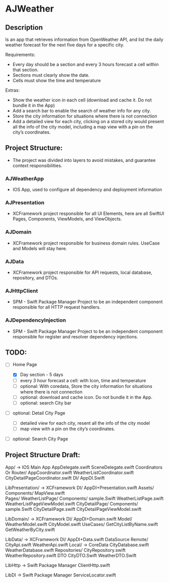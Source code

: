 # AJWeather

## Description

Is an app that retrieves information from OpenWeather API, and list
the daily weather forecast for the next five days for a specific city.

Requirements: 
 - Every day should be a section and every 3 hours forecast a cell within that
section.
 - Sections must clearly show the date.
 - Cells must show the time and temperature

Extras:
- Show the weather icon in each cell (download and cache it. Do not
bundle it in the App)
- Add a search bar to enable the search of weather info for any city.
- Store the city information for situations where there is not
connection
- Add a detailed view for each city, clicking on a stored city would
present all the info of the city model, including a map view with a
pin on the city’s coordinates. 

## Project Structure:
- The project was divided into layers to avoid mistakes, and guarantee context responsibilities.

### AJWeatherApp
- IOS App, used to configure all dependency and deployment information

### AJPresentation
- XCFramework project responsible for all UI Elements, here are all SwiftUI Pages, Components, ViewModels, and ViewObjects.

### AJDomain
- XCFramework project responsible for business domain rules. UseCase and Models will stay here.

### AJData
- XCFramework project responsible for  API requests, local database, repository, and DTOs.

### AJHttpClient
- SPM - Swift Package Manager Project to be an independent component responsible for all HTTP request handlers.
### AJDependencyInjection
- SPM - Swift Package Manager Project to be an independent component responsible for register and resolver dependency injections.

## TODO:

- [ ] Home Page
    - [X] Day section - 5 days
    - [ ] every 3 hour forecast a cell: with Icon, time and temperature
    - [ ] optional: With coredata, Store the city information for situations where there is not connection
    - [ ] optional: download and cache icon. Do not bundle it in the App.
    - [ ] optional: search City bar
    
- [ ] optional: Detail City Page
    - [ ] detailed view for each city, resent all the info of the city model
    - [ ] map view with a pin on the city’s coordinates. 
    
- [ ] optional: Search City Page
  

## Project Structure Draft:

App/ -> IOS Main App
    AppDelegate.swift
    SceneDelegate.swift
    Coordinators Or Router/
        AppCoordinator.swift
        WeatherListCoordinator.swift
        CityDetailPageCoordinator.swift
    DI/
        AppDI.Swift
  
LibPresentation/ -> XCFramework
    DI/
        AppDI+Presentation.swift
    Assets/
    Components/
        MapView.swift      
    Pages/
        WeatherListPage/
            Components/
                sample.Swift
            WeatherListPage.swift
            WeatherListPageViewModel.swift
        CityDetailPage/
            Components/
                sample.Swift
            CityDetailPage.swift
            CityDetailPageViewModel.swift    

LibDomain/ -> XCFramework
    DI/
        AppDI+Domain.swift
    Model/
        WeatherModel.swift
        CityModel.swift
    UseCases/
        GetCityListByName.swift
        GetWeatherByCity.swift

LibData/ -> XCFramework
    DI/
        AppDI+Data.swift
    DataSource
        Remote/
            CityApi.swift
            WeatherApi.swift
        Local/ -> CoreData
            CityDatabase.swift
            WeatherDatabase.swift
    Repositories/
        CityRepository.swift
        WeatherRepository.swift
    DTO
        CityDTO.Swift
        WeatherDTO.Swift

LibHttp -> Swift Package Manager
    ClientHttp.swift

LibDI -> Swift Package Manager
    ServiceLocator.swift
